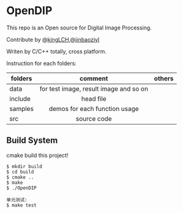 # OpenDIP
This repo is an Open source for Digital Image Processing.

Contribute by @[kingLCH](https://github.com/kingLCH),@[jinbaoziyl](https://github.com/jinbaoziyl)

Writen by C/C++ totally, cross platform.


Instruction for each folders:

|   folders       | comment                                  | others  |
|   ------------- |:----------------------------------------:| -------:|
|   data          | for test image, result image and so on   |         |
|   include	  | head file                                |         |
|   samples       | demos for each function usage            |         |
|   src           | source code                              |         |
## Build System
 cmake build this project!
 
 ```
 $ mkdir build
 $ cd build
 $ cmake ..
 $ make
 $ ./OpenDIP

 单元测试:
$ make test
 ```
